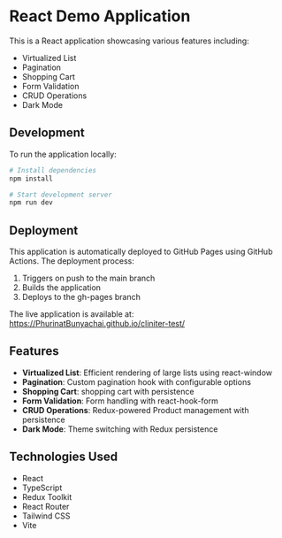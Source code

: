 # React Demo Application

This is a React application showcasing various features including:
- Virtualized List
- Pagination
- Shopping Cart
- Form Validation
- CRUD Operations
- Dark Mode

## Development

To run the application locally:

```bash
# Install dependencies
npm install

# Start development server
npm run dev
```

## Deployment

This application is automatically deployed to GitHub Pages using GitHub Actions. The deployment process:

1. Triggers on push to the main branch
2. Builds the application
3. Deploys to the gh-pages branch

The live application is available at: https://PhurinatBunyachai.github.io/cliniter-test/

## Features

- **Virtualized List**: Efficient rendering of large lists using react-window
- **Pagination**: Custom pagination hook with configurable options
- **Shopping Cart**: shopping cart with persistence
- **Form Validation**: Form handling with react-hook-form
- **CRUD Operations**: Redux-powered Product management with persistence
- **Dark Mode**: Theme switching with Redux persistence

## Technologies Used

- React
- TypeScript
- Redux Toolkit
- React Router
- Tailwind CSS
- Vite
